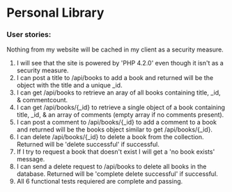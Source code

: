 # Personal Library

### User stories:

Nothing from my website will be cached in my client as a security measure.

1. I will see that the site is powered by 'PHP 4.2.0' even though it isn't as a security measure.
2. I can post a title to /api/books to add a book and returned will be the object with the title and a unique _id.
3. I can get /api/books to retrieve an aray of all books containing title, _id, & commentcount.
4. I can get /api/books/{_id} to retrieve a single object of a book containing title, _id, & an array of comments (empty array if no comments present).
5. I can post a comment to /api/books/{_id} to add a comment to a book and returned will be the books object similar to get /api/books/{_id}.
6. I can delete /api/books/{_id} to delete a book from the collection. Returned will be 'delete successful' if successful.
7. If I try to request a book that doesn't exist I will get a 'no book exists' message.
8. I can send a delete request to /api/books to delete all books in the database. Returned will be 'complete delete successful' if successful.
9. All 6 functional tests requiered are complete and passing.